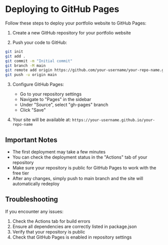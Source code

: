 # Deploying to GitHub Pages

Follow these steps to deploy your portfolio website to GitHub Pages:

1. Create a new GitHub repository for your portfolio website

2. Push your code to GitHub:
```bash
git init
git add .
git commit -m "Initial commit"
git branch -M main
git remote add origin https://github.com/your-username/your-repo-name.git
git push -u origin main
```

3. Configure GitHub Pages:
   - Go to your repository settings
   - Navigate to "Pages" in the sidebar
   - Under "Source", select "gh-pages" branch
   - Click "Save"

4. Your site will be available at: `https://your-username.github.io/your-repo-name`

## Important Notes

- The first deployment may take a few minutes
- You can check the deployment status in the "Actions" tab of your repository
- Make sure your repository is public for GitHub Pages to work with the free tier
- After any changes, simply push to main branch and the site will automatically redeploy

## Troubleshooting

If you encounter any issues:
1. Check the Actions tab for build errors
2. Ensure all dependencies are correctly listed in package.json
3. Verify that your repository is public
4. Check that GitHub Pages is enabled in repository settings
